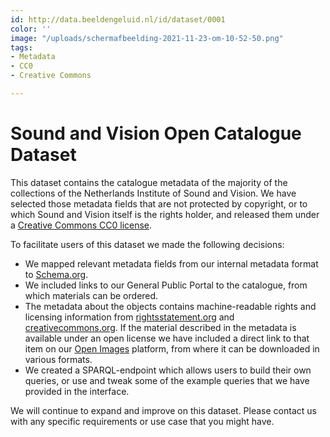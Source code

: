 ```yaml
---
id: http://data.beeldengeluid.nl/id/dataset/0001
color: ''
image: "/uploads/schermafbeelding-2021-11-23-om-10-52-50.png"
tags:
- Metadata
- CC0
- Creative Commons

---
```

# Sound and Vision Open Catalogue Dataset

This dataset contains the catalogue metadata of the majority of the collections of the Netherlands Institute of Sound and Vision. We have selected those metadata fields that are not protected by copyright, or to which Sound and Vision itself is the rights holder, and released them under a [Creative Commons CC0 license](https://creativecommons.org/share-your-work/public-domain/cc0/ "CC0 License").

To facilitate users of this dataset we made the following decisions:

* We mapped relevant metadata fields from our internal metadata format to [Schema.org](https://schema.org/ "Schema.org").
* We included links to our General Public Portal to the catalogue, from which materials can be ordered.
* The metadata about the objects contains machine-readable rights and licensing information from [rightsstatement.org](https://rightsstatements.org/en/ "rightsstatement.org") and [creativecommons.org](https://creativecommons.org/ "creativecommons.org"). If the material described in the metadata is available under an open license we have included a direct link to that item on our [Open Images](https://openimages.eu/ "Open Images") platform, from where it can be downloaded in various formats.
* We created a SPARQL-endpoint which allows users to build their own queries, or use and tweak some of the example queries that we have provided in the interface.

We will continue to expand and improve on this dataset. Please contact us with any specific requirements or use case that you might have.